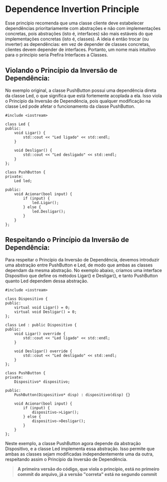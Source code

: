 # Dependence Invertion Principle

Esse princípio recomenda que uma classe cliente deve estabelecer dependências prioritariamente com abstrações e não com implementações concretas, pois abstrações (isto é, interfaces) são mais estáveis do que implementações concretas (isto é, classes). A ideia é então trocar (ou inverter) as dependências: em vez de depender de classes concretas, clientes devem depender de interfaces. Portanto, um nome mais intuitivo para o princípio seria Prefira Interfaces a Classes.

## Violando o Princípio da Inversão de Dependência:

No exemplo original, a classe PushButton possui uma dependência direta da classe Led, o que significa que está fortemente acoplada a ela. Isso viola o Princípio da Inversão de Dependência, pois qualquer modificação na classe Led pode afetar o funcionamento da classe PushButton.

```
#include <iostream>

class Led {
public:
    void Ligar() {
        std::cout << "Led ligado" << std::endl;
    }

    void Desligar() {
        std::cout << "Led desligado" << std::endl;
    }
};

class PushButton {
private:
    Led led;

public:
    void Acionar(bool input) {
        if (input) {
            led.Ligar();
        } else {
            led.Desligar();
        }
    }
};

```

## Respeitando o Princípio da Inversão de Dependência:

Para respeitar o Princípio da Inversão de Dependência, devemos introduzir uma abstração entre PushButton e Led, de modo que ambas as classes dependam da mesma abstração. No exemplo abaixo, criamos uma interface Dispositivo que define os métodos Ligar() e Desligar(), e tanto PushButton quanto Led dependem dessa abstração.

```
#include <iostream>

class Dispositivo {
public:
    virtual void Ligar() = 0;
    virtual void Desligar() = 0;
};

class Led : public Dispositivo {
public:
    void Ligar() override {
        std::cout << "Led ligado" << std::endl;
    }

    void Desligar() override {
        std::cout << "Led desligado" << std::endl;
    }
};

class PushButton {
private:
    Dispositivo* dispositivo;

public:
    PushButton(Dispositivo* disp) : dispositivo(disp) {}

    void Acionar(bool input) {
        if (input) {
            dispositivo->Ligar();
        } else {
            dispositivo->Desligar();
        }
    }
};

```
Neste exemplo, a classe PushButton agora depende da abstração Dispositivo, e a classe Led implementa essa abstração. Isso permite que ambas as classes sejam modificadas independentemente uma da outra, respeitando assim o Princípio da Inversão de Dependência.

>**A primeira versão do código, que viola o princípio, está no primeiro commit do arquivo, já a versão "correta" está no segundo commit**
